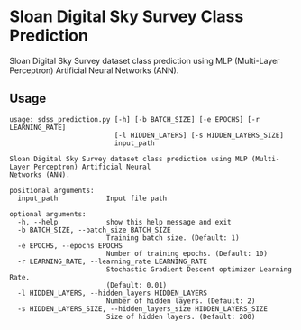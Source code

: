 # Sloan Digital Sky Survey Class Prediction

Sloan Digital Sky Survey dataset class prediction using MLP (Multi-Layer Perceptron) Artificial Neural Networks (ANN).

## Usage

```text
usage: sdss_prediction.py [-h] [-b BATCH_SIZE] [-e EPOCHS] [-r LEARNING_RATE]
                          [-l HIDDEN_LAYERS] [-s HIDDEN_LAYERS_SIZE]
                          input_path

Sloan Digital Sky Survey dataset class prediction using MLP (Multi-Layer Perceptron) Artificial Neural
Networks (ANN).

positional arguments:
  input_path            Input file path

optional arguments:
  -h, --help            show this help message and exit
  -b BATCH_SIZE, --batch_size BATCH_SIZE
                        Training batch size. (Default: 1)
  -e EPOCHS, --epochs EPOCHS
                        Number of training epochs. (Default: 10)
  -r LEARNING_RATE, --learning_rate LEARNING_RATE
                        Stochastic Gradient Descent optimizer Learning Rate.
                        (Default: 0.01)
  -l HIDDEN_LAYERS, --hidden_layers HIDDEN_LAYERS
                        Number of hidden layers. (Default: 2)
  -s HIDDEN_LAYERS_SIZE, --hidden_layers_size HIDDEN_LAYERS_SIZE
                        Size of hidden layers. (Default: 200)
```
